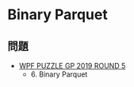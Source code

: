 # Binary Parquet

## 問題
- [WPF PUZZLE GP 2019 ROUND 5](../questions/wpfpgp2019-5.md)
	- 6\. Binary Parquet
